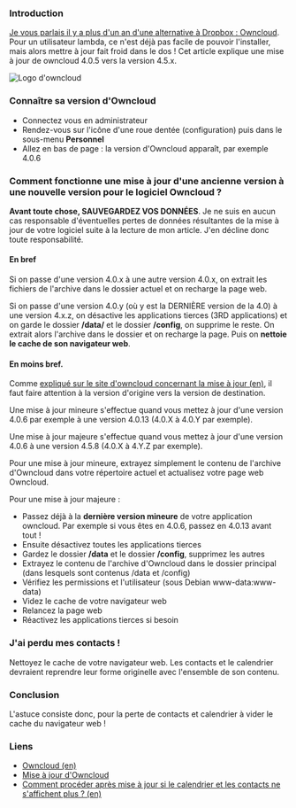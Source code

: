 ### Introduction

[Je vous parlais il y a plus d'un an d'une alternative à Dropbox : Owncloud](${BLOG_URL}/archives/2012/03/12/owncloud_une_alternative_de_dropbox/index.html "Lire l'article sur l'alternative de Dropbox : Owncloud"). Pour un utilisateur lambda, ce n'est déjà pas facile de pouvoir l'installer, mais alors mettre à jour fait froid dans le dos ! Cet article explique une mise à jour de owncloud 4.0.5 vers la version 4.5.x.

![Logo d'owncloud](${BLOG_URL}/images/logos/owncloud.png "Logo d'owncloud")

### Connaître sa version d'Owncloud

  * Connectez vous en administrateur
  * Rendez-vous sur l'icône d'une roue dentée (configuration) puis dans le sous-menu **Personnel**
  * Allez en bas de page : la version d'Owncloud apparaît, par exemple 4.0.6

### Comment fonctionne une mise à jour d'une ancienne version à une nouvelle version pour le logiciel Owncloud ?

**Avant toute chose, SAUVEGARDEZ VOS DONNÉES**. Je ne suis en aucun cas responsable d'éventuelles pertes de données résultantes de la mise à jour de votre logiciel suite à la lecture de mon article. J'en décline donc toute responsabilité.

#### En bref

Si on passe d'une version 4.0.x à une autre version 4.0.x, on extrait les fichiers de l'archive dans le dossier actuel et on recharge la page web.

Si on passe d'une version 4.0.y (où y est la DERNIÈRE version de la 4.0) à une version 4.x.z, on désactive les applications tierces (3RD applications) et on garde le dossier **/data/** et le dossier **/config**, on supprime le reste. On extrait alors l'archive dans le dossier et on recharge la page. Puis on **nettoie le cache de son navigateur web**.

#### En moins bref.

Comme [expliqué sur le site d'owncloud concernant la mise à jour (en)](https://owncloud.org/support/upgrade/ "lire la documentation d'Owncloud sur la mise à jour"), il faut faire attention à la version d'origine vers la version de destination.

Une mise à jour mineure s'effectue quand vous mettez à jour d'une version 4.0.6 par exemple à une version 4.0.13 (4.0.X à 4.0.Y par exemple).

Une mise à jour majeure s'effectue quand vous mettez à jour d'une version 4.0.6 à une version 4.5.8 (4.0.X à 4.Y.Z par exemple).

Pour une mise à jour mineure, extrayez simplement le contenu de l'archive d'Owncloud dans votre répertoire actuel et actualisez votre page web Owncloud.

Pour une mise à jour majeure : 

  * Passez déjà à la **dernière version mineure** de votre application owncloud. Par exemple si vous êtes en 4.0.6, passez en 4.0.13 avant tout !
  * Ensuite désactivez toutes les applications tierces
  * Gardez le dossier **/data** et le dossier **/config**, supprimez les autres
  * Extrayez le contenu de l'archive d'Owncloud dans le dossier principal (dans lesquels sont contenus /data et /config)
  * Vérifiez les permissions et l'utilisateur (sous Debian www-data:www-data)
  * Videz le cache de votre navigateur web
  * Relancez la page web
  * Réactivez les applications tierces si besoin

### J'ai perdu mes contacts !

Nettoyez le cache de votre navigateur web. Les contacts et le calendrier devraient reprendre leur forme originelle avec l'ensemble de son contenu.

### Conclusion

L'astuce consiste donc, pour la perte de contacts et calendrier à vider le cache du navigateur web !

### Liens

  * [Owncloud (en)](https://owncloud.org/ "Site officiel d'Owncloud")
  * [Mise à jour d'Owncloud](https://owncloud.org/support/upgrade "lire la documentation d'Owncloud sur la mise à jour")
  * [Comment procéder après mise à jour si le calendrier et les contacts ne s'affichent plus ? (en)](https://github.com/owncloud/apps/issues/453#issuecomment-12264431 "Lire un commentaire sur owncloud à propos de la mise àjour et pertes de calendrier/contacts apparents")

